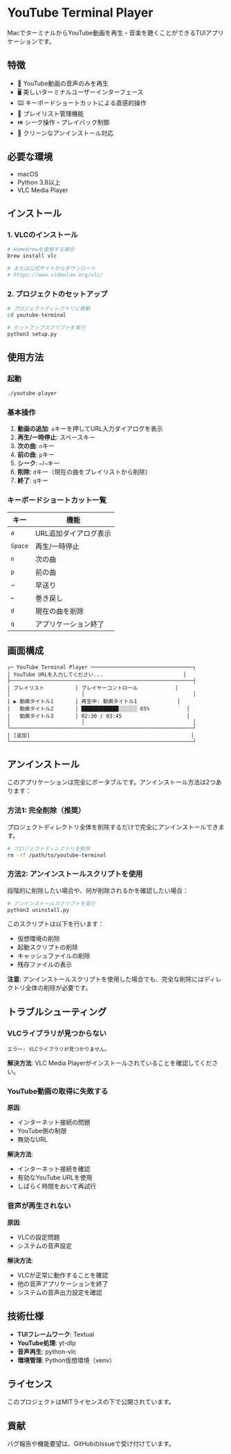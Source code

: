 # YouTube Terminal Player

MacでターミナルからYouTube動画を再生・音楽を聴くことができるTUIアプリケーションです。

## 特徴

- 🎵 YouTube動画の音声のみを再生
- 🖥️ 美しいターミナルユーザーインターフェース
- ⌨️ キーボードショートカットによる直感的操作
- 📝 プレイリスト管理機能
- ⏯️ シーク操作・プレイバック制御
- 🧹 クリーンなアンインストール対応

## 必要な環境

- macOS
- Python 3.8以上
- VLC Media Player

## インストール

### 1. VLCのインストール

```bash
# Homebrewを使用する場合
brew install vlc

# または公式サイトからダウンロード
# https://www.videolan.org/vlc/
```

### 2. プロジェクトのセットアップ

```bash
# プロジェクトディレクトリに移動
cd youtube-terminal

# セットアップスクリプトを実行
python3 setup.py
```

## 使用方法

### 起動

```bash
./youtube-player
```

### 基本操作

1. **動画の追加**: `a`キーを押してURL入力ダイアログを表示
2. **再生/一時停止**: スペースキー
3. **次の曲**: `n`キー
4. **前の曲**: `p`キー
5. **シーク**: `←`/`→`キー
6. **削除**: `d`キー（現在の曲をプレイリストから削除）
7. **終了**: `q`キー

### キーボードショートカット一覧

| キー | 機能 |
|------|------|
| `a` | URL追加ダイアログ表示 |
| `Space` | 再生/一時停止 |
| `n` | 次の曲 |
| `p` | 前の曲 |
| `→` | 早送り |
| `←` | 巻き戻し |
| `d` | 現在の曲を削除 |
| `q` | アプリケーション終了 |

## 画面構成

```
┌─ YouTube Terminal Player ─────────────────────────────────┐
│ YouTube URLを入力してください...                          │
├───────────────────────────────────────────────────────────┤
│ プレイリスト          │ プレイヤーコントロール            │
│                       │                                   │
│ ▶ 動画タイトル1       │ 再生中: 動画タイトル1             │
│   動画タイトル2       │ ████████████░░░░░░ 65%            │
│   動画タイトル3       │ 02:30 / 03:45                     │
│                       │                                   │
└───────────────────────────────────────────────────────────┘
│ [追加]                                                    │
└───────────────────────────────────────────────────────────┘
```

## アンインストール

このアプリケーションは完全にポータブルです。アンインストール方法は2つあります：

### 方法1: 完全削除（推奨）

プロジェクトディレクトリ全体を削除するだけで完全にアンインストールできます。

```bash
# プロジェクトディレクトリを削除
rm -rf /path/to/youtube-terminal
```

### 方法2: アンインストールスクリプトを使用

段階的に削除したい場合や、何が削除されるかを確認したい場合：

```bash
# アンインストールスクリプトを実行
python3 uninstall.py
```

このスクリプトは以下を行います：
- 仮想環境の削除
- 起動スクリプトの削除  
- キャッシュファイルの削除
- 残存ファイルの表示

**注意**: アンインストールスクリプトを使用した場合でも、完全な削除にはディレクトリ全体の削除が必要です。

## トラブルシューティング

### VLCライブラリが見つからない

```
エラー: VLCライブラリが見つかりません。
```

**解決方法**: VLC Media Playerがインストールされていることを確認してください。

### YouTube動画の取得に失敗する

**原因**: 
- インターネット接続の問題
- YouTube側の制限
- 無効なURL

**解決方法**: 
- インターネット接続を確認
- 有効なYouTube URLを使用
- しばらく時間をおいて再試行

### 音声が再生されない

**原因**: 
- VLCの設定問題
- システムの音声設定

**解決方法**: 
- VLCが正常に動作することを確認
- 他の音声アプリケーションを終了
- システムの音声出力設定を確認

## 技術仕様

- **TUIフレームワーク**: Textual
- **YouTube処理**: yt-dlp
- **音声再生**: python-vlc
- **環境管理**: Python仮想環境（venv）

## ライセンス

このプロジェクトはMITライセンスの下で公開されています。

## 貢献

バグ報告や機能要望は、GitHubのIssueで受け付けています。 